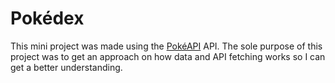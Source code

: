 # Pokédex

This mini project was made using the [PokéAPI](https://pokeapi.co/) API. The sole purpose of this project was to get an approach on how data and API fetching works so I can get a better understanding.
